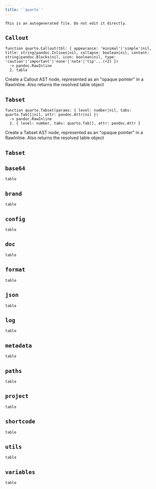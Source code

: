 ```yaml
---
title: '`quarto`'
---
```


```{=comment}
This is an autogenerated file. Do not edit it directly.
```


## `Callout`

```
function quarto.Callout(tbl: { appearance: 'minimal'|'simple'|nil, title: string|pandoc.Inlines|nil, collapse: boolean|nil, content: string|pandoc.Blocks|nil, icon: boolean|nil, type: 'caution'|'important'|'none'|'note'|'tip'...(+2) })
  -> pandoc.RawInline
  2. table
```

Create a Callout AST node, represented as an "opaque pointer" in a RawInline. Also returns the resolved table object




## `Tabset`

```
function quarto.Tabset(params: { level: number|nil, tabs: quarto.Tab[]|nil, attr: pandoc.Attr|nil })
  -> pandoc.RawInline
  2. { level: number, tabs: quarto.Tab[], attr: pandoc.Attr }
```

Create a Tabset AST node, represented as an "opaque pointer" in a RawInline. Also returns the resolved table object



## `Tabset`


## `base64`

```
table
```


## `brand`

```
table
```


## `config`

```
table
```


## `doc`

```
table
```


## `format`

```
table
```


## `json`

```
table
```


## `log`

```
table
```


## `metadata`

```
table
```


## `paths`

```
table
```


## `project`

```
table
```


## `shortcode`

```
table
```


## `utils`

```
table
```


## `variables`

```
table
```
